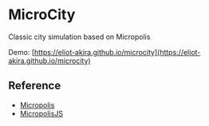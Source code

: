 # MicroCity

Classic city simulation based on Micropolis

Demo: [https://eliot-akira.github.io/microcity](https://eliot-akira.github.io/microcity)

## Reference

- [Micropolis](https://github.com/SimHacker/micropolis)
- [MicropolisJS](https://github.com/graememcc/micropolisJS)
